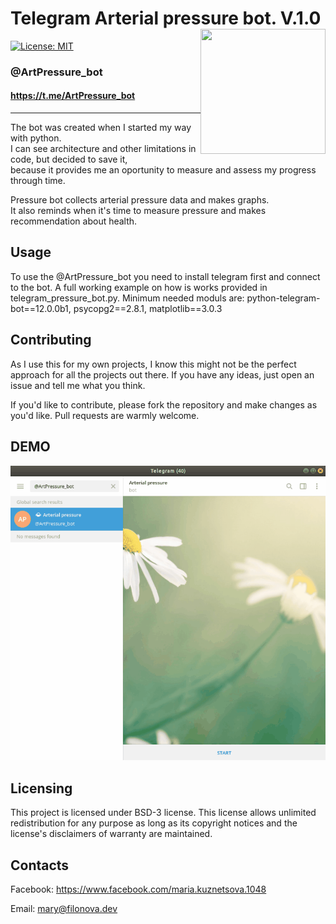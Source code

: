 # Telegram Arterial pressure bot. V.1.0 <img align="right" width="200" height="200" src="https://github.com/Kvm99/Telegram-Pressurebot/blob/master/art-pressure.png">

[![License: MIT](https://img.shields.io/badge/License-BSD%203--Clause-blue.svg)](https://opensource.org/licenses/BSD-3-Clause)

### @ArtPressure_bot
#### <https://t.me/ArtPressure_bot>
-------------
The bot was created when I started my way with python.  
I can see architecture and other limitations in code,
but decided to save it,  
because it provides me an oportunity to measure and assess my progress through time.  

Pressure bot collects arterial pressure data and makes graphs.  
It also reminds when it's time to measure pressure and makes recommendation about health.


## Usage
To use the @ArtPressure_bot you need to install telegram first
and connect to the bot.
A full working example on how is works provided in telegram_pressure_bot.py.
Minimum needed moduls are: 
python-telegram-bot==12.0.0b1, psycopg2==2.8.1, matplotlib==3.0.3

## Contributing
As I use this for my own projects, I know this might not be the perfect approach for all the projects out there. If you have any ideas, just open an issue and tell me what you think.

If you'd like to contribute, please fork the repository and make changes as you'd like. Pull requests are warmly welcome.

## DEMO
![](Pressure_bot.gif)

## Licensing
This project is licensed under BSD-3 license. This license allows unlimited redistribution for any purpose as long as its copyright notices and the license's disclaimers of warranty are maintained. 

## Contacts
Facebook: <https://www.facebook.com/maria.kuznetsova.1048>

Email: <mary@filonova.dev>
